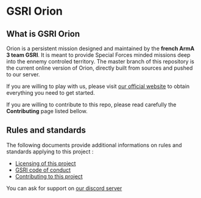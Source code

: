 # GSRI Orion

## What is GSRI Orion

Orion is a persistent mission designed and maintained by the **french ArmA 3 team GSRI**. It is meant to provide Special Forces minded missions deep into the ennemy controled territory. The master branch of this repository is the current online version of Orion, directly built from sources and pushed to our server.

If you are willing to play with us, please visit [our official website](https://www.gsri.team) to obtain everything you need to get started.

If you are willing to contribute to this repo, please read carefully the **Contributing** page listed bellow.

## Rules and standards

The following documents provide additional informations on rules and standards applying to this project :

*   [Licensing of this project](./LICENSE.md)
*   [GSRI code of conduct](https://github.com/team-gsri/CodeOfConduct/blob/master/.github/CODE_OF_CONDUCT.md)
*   [Contributing to this project](./CONTRIBUTING.md)

You can ask for support on [our discord server](https://discord.gg/bhMn4jd)